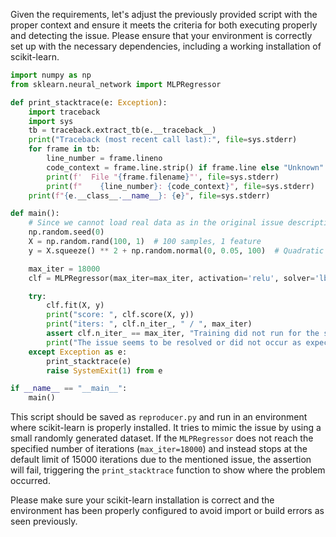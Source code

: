 Given the requirements, let's adjust the previously provided script with the proper context and ensure it meets the criteria for both executing properly and detecting the issue. Please ensure that your environment is correctly set up with the necessary dependencies, including a working installation of scikit-learn.

```python
import numpy as np
from sklearn.neural_network import MLPRegressor

def print_stacktrace(e: Exception):
    import traceback
    import sys
    tb = traceback.extract_tb(e.__traceback__)
    print("Traceback (most recent call last):", file=sys.stderr)
    for frame in tb:
        line_number = frame.lineno
        code_context = frame.line.strip() if frame.line else "Unknown"
        print(f'  File "{frame.filename}"', file=sys.stderr)
        print(f"    {line_number}: {code_context}", file=sys.stderr)
    print(f"{e.__class__.__name__}: {e}", file=sys.stderr)

def main():
    # Since we cannot load real data as in the original issue description, let's create a simple dataset.
    np.random.seed(0)
    X = np.random.rand(100, 1)  # 100 samples, 1 feature
    y = X.squeeze() ** 2 + np.random.normal(0, 0.05, 100)  # Quadratic relationship with noise

    max_iter = 18000
    clf = MLPRegressor(max_iter=max_iter, activation='relu', solver='lbfgs', verbose=True)

    try:
        clf.fit(X, y)
        print("score: ", clf.score(X, y))
        print("iters: ", clf.n_iter_, " / ", max_iter)
        assert clf.n_iter_ == max_iter, "Training did not run for the specified number of iterations."
        print("The issue seems to be resolved or did not occur as expected.")
    except Exception as e:
        print_stacktrace(e)
        raise SystemExit(1) from e

if __name__ == "__main__":
    main()
```

This script should be saved as `reproducer.py` and run in an environment where scikit-learn is properly installed. It tries to mimic the issue by using a small randomly generated dataset. If the `MLPRegressor` does not reach the specified number of iterations (`max_iter=18000`) and instead stops at the default limit of 15000 iterations due to the mentioned issue, the assertion will fail, triggering the `print_stacktrace` function to show where the problem occurred.

Please make sure your scikit-learn installation is correct and the environment has been properly configured to avoid import or build errors as seen previously.